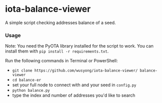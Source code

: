 # iota-balance-viewer
A simple script checking addresses balance of a seed.

### Usage
Note: You need the PyOTA library installed for the script to work.
You can install them with `pip install -r requirements.txt`.

Run the following commands in Terminal or PowerShell:

* `git clone https://github.com/wusyong/iota-balance-viewer/ balance-viewer`
* `cd balance-er`
* set your full node to connect with and your seed in `config.py`
* `python balance.py`
* type the index and number of addresses you'd like to search
